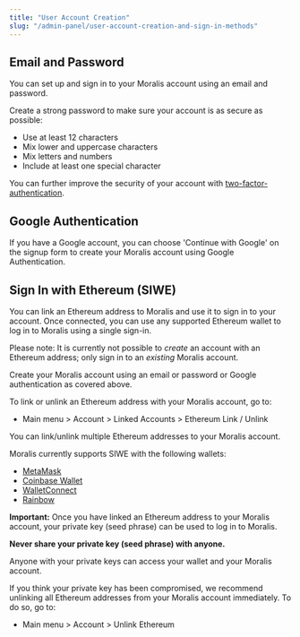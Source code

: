 ```yaml
---
title: "User Account Creation"
slug: "/admin-panel/user-account-creation-and-sign-in-methods"
---
```

## Email and Password

You can set up and sign in to your Moralis account using an email and password. 

Create a strong password to make sure your account is as secure as possible:

- Use at least 12 characters
- Mix lower and uppercase characters
- Mix letters and numbers
- Include at least one special character

You can further improve the security of your account with [two-factor-authentication](/admin-panel/account-settings).

## Google Authentication

If you have a Google account, you can choose 'Continue with Google' on the signup form to create your Moralis account using Google Authentication. 

## Sign In with Ethereum (SIWE)

You can link an Ethereum address to Moralis and use it to sign in to your account. Once connected, you can use any supported Ethereum wallet to log in to Moralis using a single sign-in.

Please note: It is currently not possible to _create_ an account with an Ethereum address; only sign in to an _existing_ Moralis account. 

Create your Moralis account using an email or password or Google authentication as covered above. 

To link or unlink an Ethereum address with your Moralis account, go to:

- Main menu > Account > Linked Accounts > Ethereum Link / Unlink 

You can link/unlink multiple Ethereum addresses to your Moralis account.

Moralis currently supports SIWE with the following wallets:

- [MetaMask](https://metamask.io/)
- [Coinbase Wallet](https://www.coinbase.com/wallet)
- [WalletConnect](https://walletconnect.com/)
- [Rainbow](https://rainbow.me/)

**Important:** Once you have linked an Ethereum address to your Moralis account, your private key (seed phrase) can be used to log in to Moralis. 

**Never share your private key (seed phrase) with anyone.**

Anyone with your private keys can access your wallet and your Moralis account. 

If you think your private key has been compromised, we recommend unlinking all Ethereum addresses from your Moralis account immediately. To do so, go to:

- Main menu > Account > Unlink Ethereum